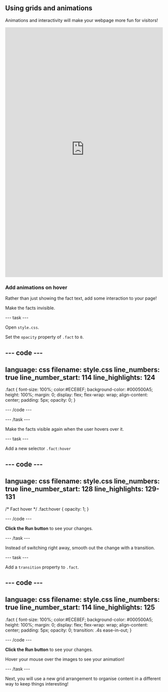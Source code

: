 ## Using grids and animations

Animations and interactivity will make your webpage more fun for visitors!

<iframe src="https://staging-editor.raspberrypi.org/en/embed/viewer/welcome-to-antarctica-step6" width="100%" height="800" frameborder="0" marginwidth="0" marginheight="0" allowfullscreen> </iframe>

### Add animations on hover

Rather than just showing the fact text, add some interaction to your page!

Make the facts invisible.

--- task ---

Open `style.css`.

Set the `opacity` property of `.fact` to `0`.

--- code ---
---
language: css
filename: style.css
line_numbers: true
line_number_start: 114
line_highlights: 124
---

.fact {
  font-size: 100%;
  color:#ECE8EF;
  background-color: #000500A5;
  height: 100%;
  margin: 0;
  display: flex;
  flex-wrap: wrap;
  align-content: center;
  padding: 5px;
  opacity: 0;
}

--- /code ---

--- /task ---

Make the facts visible again when the user hovers over it.

--- task ---

Add a new selector `.fact:hover`

--- code ---
---
language: css
filename: style.css
line_numbers: true
line_number_start: 128
line_highlights: 129-131
---

/* Fact hover */
.fact:hover {
  opacity: 1;
}

--- /code ---

**Click the Run button** to see your changes.

--- /task ---

Instead of switching right away, smooth out the change with a transition.

--- task ---

Add a `transition` property to `.fact`.

--- code ---
---
language: css
filename: style.css
line_numbers: true
line_number_start: 114
line_highlights: 125
---

.fact {
  font-size: 100%;
  color:#ECE8EF;
  background-color: #000500A5;
  height: 100%;
  margin: 0;
  display: flex;
  flex-wrap: wrap;
  align-content: center;
  padding: 5px;
  opacity: 0;
  transition: .4s ease-in-out;
}

--- /code ---

**Click the Run button** to see your changes.

Hover your mouse over the images to see your animation!

--- /task ---

Next, you will use a new grid arrangement to organise content in a different way to keep things interesting!